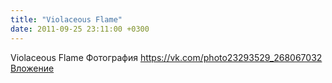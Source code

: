 ```yaml
---
title: "Violaceous Flame"
date: 2011-09-25 23:11:00 +0300
---
```


Violaceous Flame
Фотография
<a class="vk-attach" href="https://vk.com/photo23293529_268067032">https://vk.com/photo23293529_268067032</a>
<a class="vk-attach" href="https://vk.com/photo23293529_268067032">Вложение</a>

